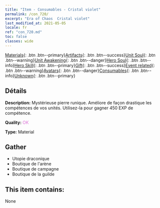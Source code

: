 ```yaml
---
title: "Item - Consumables - Cristal violet"
permalink: /con_720/
excerpt: "Era of Chaos  Cristal violet"
last_modified_at: 2021-05-05
locale: fr
ref: "con_720.md"
toc: false
classes: wide
---
```

 [Materials](/ItemsFR/){: .btn .btn--primary}[Artifacts](/ItemsFR/Artifacts/){: .btn .btn--success}[Unit Soul](/ItemsFR/UnitSoul/){: .btn .btn--warning}[Unit Awakening](/ItemsFR/UnitAwakening/){: .btn .btn--danger}[Hero Soul](/ItemsFR/HeroSoul/){: .btn .btn--info}[Hero Skill](/ItemsFR/HeroSkill/){: .btn .btn--primary}[Gift](/ItemsFR/Gift/){: .btn .btn--success}[Event related](/ItemsFR/Events/){: .btn .btn--warning}[Avatars](/ItemsFR/Avatars/){: .btn .btn--danger}[Consumables](/ItemsFR/Consumables/){: .btn .btn--info}[Unknown](/ItemsFR/Unknown/){: .btn .btn--primary}

## Détails
 **Description:** Mystérieuse pierre runique. Améliore de façon drastique les compétences de vos unités. Utilisez-la pour gagner 450 EXP de compétence.

 **Quality:** <span style="color: #DA70D6">OK</span>

 **Type:** Material

## Gather

*    Utopie draconique 
*    Boutique de l'arène 
*    Boutique de campagne 
*    Boutique de la guilde 

## This item contains:

  None

